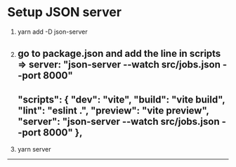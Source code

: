 # Setup JSON server

1. yarn add -D json-server

2. go to package.json and add the line in scripts => server: "json-server --watch src/jobs.json --port 8000"
   ---
   "scripts": {
   "dev": "vite",
   "build": "vite build",
   "lint": "eslint .",
   "preview": "vite preview",
   "server": "json-server --watch src/jobs.json --port 8000"
   },
   ---
4. yarn server

---

